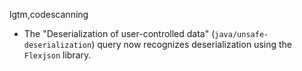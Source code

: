 lgtm,codescanning
* The "Deserialization of user-controlled data" (`java/unsafe-deserialization`) query now recognizes deserialization using the `Flexjson` library.
